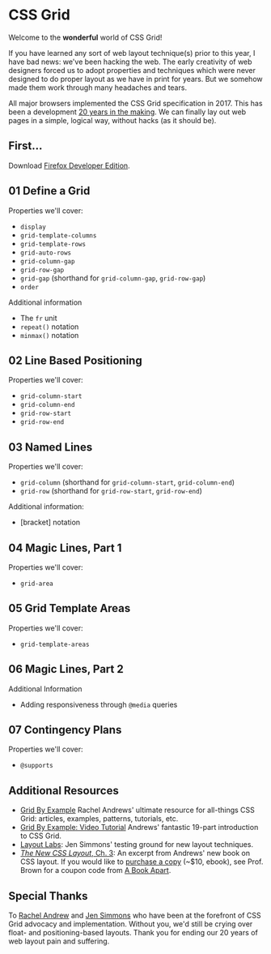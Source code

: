 # CSS Grid

Welcome to the **wonderful** world of CSS Grid!

If you have learned any sort of web layout technique(s) prior to this year, I have bad news: we've been hacking the web. The early creativity of web designers forced us to adopt properties and techniques which were never designed to do proper layout as we have in print for years. But we somehow made them work through many headaches and tears.

All major browsers implemented the CSS Grid specification in 2017. This has been a development [20 years in the making](https://alistapart.com/article/the-story-of-css-grid-from-its-creators). We can finally lay out web pages in a simple, logical way, without hacks (as it should be).

## First...

Download [Firefox Developer Edition](https://www.mozilla.org/en-US/firefox/developer/).


## 01 Define a Grid

Properties we'll cover:
  - `display`
  - `grid-template-columns`
  - `grid-template-rows`
  - `grid-auto-rows`
  - `grid-column-gap`
  - `grid-row-gap`
  - `grid-gap` (shorthand for `grid-column-gap`, `grid-row-gap`)
  - `order`

Additional information
  - The `fr` unit
  - `repeat()` notation
  - `minmax()` notation


## 02 Line Based Positioning

Properties we'll cover:
  - `grid-column-start`
  - `grid-column-end`
  - `grid-row-start`
  - `grid-row-end`


## 03 Named Lines

Properties we'll cover:
  - `grid-column` (shorthand for `grid-column-start`, `grid-column-end`)
  - `grid-row` (shorthand for `grid-row-start`, `grid-row-end`)

Additional information:
  - [bracket] notation


## 04 Magic Lines, Part 1

Properties we'll cover:
  - `grid-area`


## 05 Grid Template Areas

Properties we'll cover:
  - `grid-template-areas`


## 06 Magic Lines, Part 2

Additional Information
  - Adding responsiveness through `@media` queries


## 07 Contingency Plans

Properties we'll cover:
  - `@supports`



## Additional Resources

- [Grid By Example](https://gridbyexample.com/) Rachel Andrews' ultimate resource for all-things CSS Grid: articles, examples, patterns, tutorials, etc.
- [Grid By Example: Video Tutorial](https://gridbyexample.com/video/) Andrews' fantastic 19-part  introduction to CSS Grid.
- [Layout Labs](http://labs.jensimmons.com/): Jen Simmons' testing ground for new layout techniques.
- [*The New CSS Layout*, Ch. 3](https://alistapart.com/article/the-new-css-layout-excerpt): An excerpt from Andrews' new book on CSS layout. If you would like to [purchase a copy](https://abookapart.com/products/the-new-css-layout) (~$10, ebook), see Prof. Brown for a coupon code from [A Book Apart](https://abookapart.com).


## Special Thanks

To [Rachel Andrew](https://rachelandrew.co.uk/) and [Jen Simmons](http://jensimmons.com/) who have been at the forefront of CSS Grid advocacy and implementation. Without you, we'd still be crying over float- and positioning-based layouts. Thank you for ending our 20 years of web layout pain and suffering.
